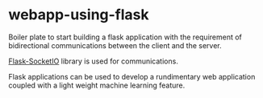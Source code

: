 # webapp-using-flask

Boiler plate to start building a flask application with the requirement of bidirectional communications between the client and the server.

[Flask-SocketIO](https://flask-socketio.readthedocs.io/en/latest/) library is used for communications.

Flask applications can be used to develop a rundimentary web application coupled with a light weight machine learning feature.
